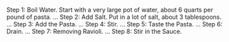 Step 1: Boil Water. Start with a very large pot of water, about 6 quarts per pound of pasta. ...
Step 2: Add Salt. Put in a lot of salt, about 3 tablespoons. ...
Step 3: Add the Pasta. ...
Step 4: Stir. ...
Step 5: Taste the Pasta. ...
Step 6: Drain. ...
Step 7: Removing Ravioli. ...
Step 8: Stir in the Sauce.